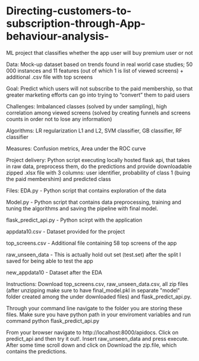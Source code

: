 # Directing-customers-to-subscription-through-App-behaviour-analysis-
ML project that classifies whether the app user will buy premium user or not

Data: 
Mock-up dataset based on trends found in real world case studies; 50 000 instances and 11 features (out of which 1 is list of viewed screens) + additional .csv file with top screens

Goal: 
Predict which users will not subscribe to the paid membership, so that greater marketing efforts can go into trying to “convert” them to paid users

Challenges: 
Imbalanced classes (solved by under sampling), high correlation among viewed screens (solved by creating funnels and screens counts in order not to lose any information) 

Algorithms: 
LR regularization L1 and L2, SVM classifier, GB classifier, RF classifier

Measures: 
Confusion metrics, Area under the ROC curve

Project delivery: 
Python script executing locally hosted flask api, that takes in raw data, preprocess them, do the predictions and provide downloadable zipped .xlsx file with 3 columns: user identifier, probability of class 1 (buing the paid membershim) and predicted class


Files:
EDA.py - Python script that contains exploration of the data

Model.py - Python script that contains data preprocessing, training and tuning the algorithms and saving the pipeline with final model.

flask_predict_api.py - Python scirpt with the application

appdata10.csv - Dataset provided for the project

top_screens.csv - Additional file containing 58 top screens of the app

raw_unseen_data - This is actually hold out set (test.set) after the split I saved for being able to test the app

new_appdata10 - Dataset after the EDA


Instructions:
Download top_screens.csv, raw_unseen_data.csv, all zip files (after unzipping make sure to have final_model.pkl in separate "model" folder created among the under downloaded files) and flask_predict_api.py. 

Through your command line navigate to the folder you are storing these files. Make sure you have python path in your enviroment variables and run command python flask_predict_api.py  

From your browser navigate to http://localhost:8000/apidocs. Click on predict_api and then try it out!.
Insert raw_unseen_data and press execute.
After some time scroll down and click on Download the zip.file, which contains the predictions.


